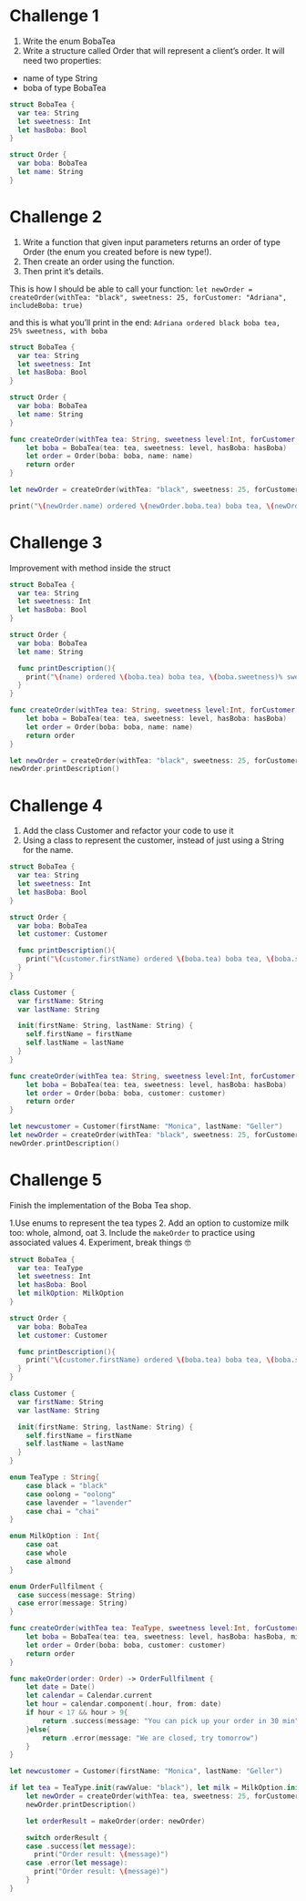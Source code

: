 
# Challenge 1

1. Write the enum BobaTea
2. Write a structure called Order that will represent a client’s order. It will need two properties:

- name of type String
- boba of type BobaTea

```swift
struct BobaTea {
  var tea: String
  let sweetness: Int
  let hasBoba: Bool
}

struct Order {
  var boba: BobaTea
  let name: String
}

```

# Challenge 2
1. Write a function that given input parameters returns an order of type Order (the enum you created before is new type!).
2. Then create an order using the function.
3. Then print it’s details.

This is how I should be able to call your function:
`let newOrder = createOrder(withTea: "black", sweetness: 25, forCustomer: "Adriana", includeBoba: true)`

and this is what you’ll print in the end:
`Adriana ordered black boba tea, 25% sweetness, with boba`

```swift
struct BobaTea {
  var tea: String
  let sweetness: Int
  let hasBoba: Bool
}

struct Order {
  var boba: BobaTea
  let name: String
}

func createOrder(withTea tea: String, sweetness level:Int, forCustomer name: String, includeBoba hasBoba: Bool) -> Order{
    let boba = BobaTea(tea: tea, sweetness: level, hasBoba: hasBoba)
    let order = Order(boba: boba, name: name)
    return order
}

let newOrder = createOrder(withTea: "black", sweetness: 25, forCustomer: "Adriana", includeBoba: true)

print("\(newOrder.name) ordered \(newOrder.boba.tea) boba tea, \(newOrder.boba.sweetness)% sweetness, \(newOrder.boba.hasBoba ? "with boba" : "no boba")")
```


# Challenge 3

Improvement with method inside the struct

```swift
struct BobaTea {
  var tea: String
  let sweetness: Int
  let hasBoba: Bool
}

struct Order {
  var boba: BobaTea
  let name: String

  func printDescription(){
    print("\(name) ordered \(boba.tea) boba tea, \(boba.sweetness)% sweetness, \(boba.hasBoba ? "with boba" : "no boba")")
  }
}

func createOrder(withTea tea: String, sweetness level:Int, forCustomer name: String, includeBoba hasBoba: Bool) -> Order{
    let boba = BobaTea(tea: tea, sweetness: level, hasBoba: hasBoba)
    let order = Order(boba: boba, name: name)
    return order
}

let newOrder = createOrder(withTea: "black", sweetness: 25, forCustomer: "Adriana", includeBoba: true)
newOrder.printDescription()
```


# Challenge 4

1. Add the class Customer and refactor your code to use it
2. Using a class to represent the customer, instead of just using a String for the name.

```swift
struct BobaTea {
  var tea: String
  let sweetness: Int
  let hasBoba: Bool
}

struct Order {
  var boba: BobaTea
  let customer: Customer

  func printDescription(){
    print("\(customer.firstName) ordered \(boba.tea) boba tea, \(boba.sweetness)% sweetness, \(boba.hasBoba ? "with boba" : "no boba")")
  }
}

class Customer {
  var firstName: String
  var lastName: String

  init(firstName: String, lastName: String) {
    self.firstName = firstName
    self.lastName = lastName
  }
}

func createOrder(withTea tea: String, sweetness level:Int, forCustomer customer: Customer, includeBoba hasBoba: Bool) -> Order{
    let boba = BobaTea(tea: tea, sweetness: level, hasBoba: hasBoba)
    let order = Order(boba: boba, customer: customer)
    return order
}

let newcustomer = Customer(firstName: "Monica", lastName: "Geller")
let newOrder = createOrder(withTea: "black", sweetness: 25, forCustomer: newcustomer, includeBoba: true)
newOrder.printDescription()
```

# Challenge 5

Finish the implementation of the Boba Tea shop.

1.Use enums to represent the tea types
2. Add an option to customize milk too: whole, almond, oat
3. Include the `makeOrder` to practice using associated values
4. Experiment, break things 🤓

```swift
struct BobaTea {
  var tea: TeaType
  let sweetness: Int
  let hasBoba: Bool
  let milkOption: MilkOption
}

struct Order {
  var boba: BobaTea
  let customer: Customer

  func printDescription(){
    print("\(customer.firstName) ordered \(boba.tea) boba tea, \(boba.sweetness)% sweetness, \(boba.hasBoba ? "with boba" : "no boba") and \(boba.milkOption) milk")
  }
}

class Customer {
  var firstName: String
  var lastName: String

  init(firstName: String, lastName: String) {
    self.firstName = firstName
    self.lastName = lastName
  }
}

enum TeaType : String{
    case black = "black"
    case oolong = "oolong"
    case lavender = "lavender"
    case chai = "chai"
}

enum MilkOption : Int{
    case oat
    case whole
    case almond
}

enum OrderFullfilment {
  case success(message: String)
  case error(message: String)
}

func createOrder(withTea tea: TeaType, sweetness level:Int, forCustomer customer: Customer, includeBoba hasBoba: Bool, withMilk milk: MilkOption) -> Order{
    let boba = BobaTea(tea: tea, sweetness: level, hasBoba: hasBoba, milkOption: milk)
    let order = Order(boba: boba, customer: customer)
    return order
}

func makeOrder(order: Order) -> OrderFullfilment {
    let date = Date()
    let calendar = Calendar.current
    let hour = calendar.component(.hour, from: date)
    if hour < 17 && hour > 9{
        return .success(message: "You can pick up your order in 30 min")
    }else{
        return .error(message: "We are closed, try tomorrow")
    }
}

let newcustomer = Customer(firstName: "Monica", lastName: "Geller")

if let tea = TeaType.init(rawValue: "black"), let milk = MilkOption.init(rawValue: 0){
    let newOrder = createOrder(withTea: tea, sweetness: 25, forCustomer: newcustomer, includeBoba: true, withMilk: milk)
    newOrder.printDescription()

    let orderResult = makeOrder(order: newOrder)

    switch orderResult {
    case .success(let message):
      print("Order result: \(message)")
    case .error(let message):
      print("Order result: \(message)")
    }
}
```
